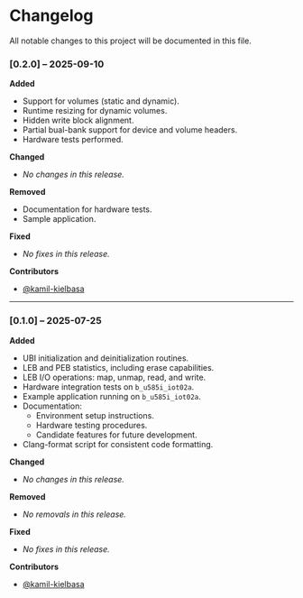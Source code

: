 # Changelog

All notable changes to this project will be documented in this file.  

### [0.2.0] – 2025-09-10

**Added**  
- Support for volumes (static and dynamic).  
- Runtime resizing for dynamic volumes.  
- Hidden write block alignment.  
- Partial bual-bank support for device and volume headers.  
- Hardware tests performed.  

**Changed**  
- _No changes in this release._  

**Removed**  
- Documentation for hardware tests.  
- Sample application.  

**Fixed**  
- _No fixes in this release._  

**Contributors**  
- [@kamil-kielbasa](https://github.com/kamil-kielbasa)  

---

### [0.1.0] – 2025-07-25

**Added**  
- UBI initialization and deinitialization routines.  
- LEB and PEB statistics, including erase capabilities.  
- LEB I/O operations: map, unmap, read, and write.  
- Hardware integration tests on `b_u585i_iot02a`.  
- Example application running on `b_u585i_iot02a`.  
- Documentation:  
  - Environment setup instructions.  
  - Hardware testing procedures.  
  - Candidate features for future development.  
- Clang-format script for consistent code formatting.  

**Changed**  
- _No changes in this release._  

**Removed**  
- _No removals in this release._  

**Fixed**  
- _No fixes in this release._  

**Contributors**  
- [@kamil-kielbasa](https://github.com/kamil-kielbasa)  
